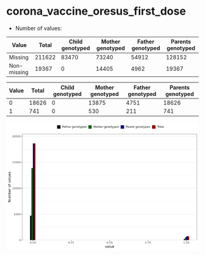 # corona_vaccine_oresus_first_dose
- Number of values:

| Value | Total | Child genotyped | Mother genotyped | Father genotyped | Parents genotyped |
| ----- | ----- | --------------- | ---------------- | ---------------- |---------------- |
| Missing | 211622 | 83470 | 73240 | 54912 | 128152 |
| Non-missing | 19367 | 0 | 14405 | 4962 | 19367 |

| Value | Total | Child genotyped | Mother genotyped | Father genotyped | Parents genotyped |
| ----- | ----- | --------------- | ---------------- | ---------------- |---------------- |
| 0 | 18626 | 0 | 13875 | 4751 | 18626 |
| 1 | 741 | 0 | 530 | 211 | 741 |



![](corona_vaccine_oresus_first_dose_n.png)




